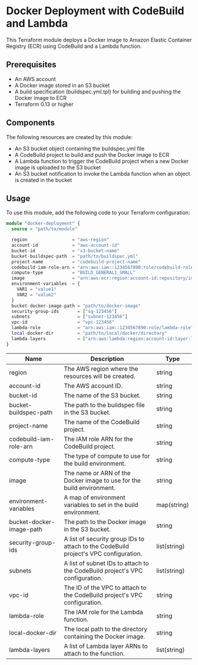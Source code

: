 # Docker Deployment with CodeBuild and Lambda

This Terraform module deploys a Docker image to Amazon Elastic Container Registry (ECR) using CodeBuild and a Lambda
function.

## Prerequisites

- An AWS account
- A Docker image stored in an S3 bucket
- A build specification (buildspec.yml.tpl) for building and pushing the Docker image to ECR
- Terraform 0.13 or higher

## Components

The following resources are created by this module:

- An S3 bucket object containing the buildspec.yml file
- A CodeBuild project to build and push the Docker image to ECR
- A Lambda function to trigger the CodeBuild project when a new Docker image is uploaded to the S3 bucket
- An S3 bucket notification to invoke the Lambda function when an object is created in the bucket

## Usage

To use this module, add the following code to your Terraform configuration:

```terraform
module "docker-deployment" {
  source = "path/to/module"

  region                 = "aws-region"
  account-id             = "aws-account-id"
  bucket-id              = "s3-bucket-name"
  bucket-buildspec-path  = "path/to/buildspec.yml"
  project-name           = "codebuild-project-name"
  codebuild-iam-role-arn = "arn:aws:iam::1234567890:role/codebuild-role"
  compute-type           = "BUILD_GENERAL1_SMALL"
  image                  = "arn:aws:ecr:region:account-id:repository/image:tag"
  environment-variables  = {
    VAR1 = "value1"
    VAR2 = "value2"
  }
  bucket-docker-image-path = "path/to/docker-image"
  security-group-ids       = ["sg-123456"]
  subnets                  = ["subnet-123456"]
  vpc-id                   = "vpc-123456"
  lambda-role              = "arn:aws:iam::1234567890:role/lambda-role"
  local-docker-dir         = "path/to/local/docker/directory"
  lambda-layers            = ["arn:aws:lambda:region:account-id:layer:layer-name:version"]
}
```

| Name                     | Description                                                                          | Type         |
|--------------------------|--------------------------------------------------------------------------------------|--------------|
| region                   | The AWS region where the resources will be created.                                  | string       |
| account-id               | The AWS account ID.                                                                  | string       |
| bucket-id                | The name of the S3 bucket.                                                           | string       |
| bucket-buildspec-path    | The path to the buildspec file in the S3 bucket.                                     | string       |
| project-name             | The name of the CodeBuild project.                                                   | string       |
| codebuild-iam-role-arn   | The IAM role ARN for the CodeBuild project.                                          | string       |
| compute-type             | The type of compute to use for the build environment.                                | string       |
| image                    | The name or ARN of the Docker image to use for the build environment.                | string       |
| environment-variables    | A map of environment variables to set in the build environment.                      | map(string)  |
| bucket-docker-image-path | The path to the Docker image in the S3 bucket.                                       | string       |
| security-group-ids       | A list of security group IDs to attach to the CodeBuild project's VPC configuration. | list(string) |
| subnets                  | A list of subnet IDs to attach to the CodeBuild project's VPC configuration.         | list(string) |
| vpc-id                   | The ID of the VPC to attach to the CodeBuild project's VPC configuration.            | string       |
| lambda-role              | The IAM role for the Lambda function.                                                | string       |
| local-docker-dir         | The local path to the directory containing the Docker image.                         | string       |
| lambda-layers            | A list of Lambda layer ARNs to attach to the function.                               | list(string) |
